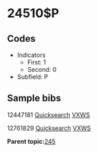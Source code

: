 # 24510$P

## Codes

-   Indicators
    -   First: 1
    -   Second: 0
-   Subfield: P

## Sample bibs

12447181 [Quicksearch](https://search.library.yale.edu/catalog/12447181) [VXWS](http://prodorbis.library.yale.edu:7014/vxws/GetHoldingsService?bibId=12447181)

12761829 [Quicksearch](https://search.library.yale.edu/catalog/12761829) [VXWS](http://prodorbis.library.yale.edu:7014/vxws/GetHoldingsService?bibId=12761829)

**Parent topic:**[245](../../tags/245/245.md)

